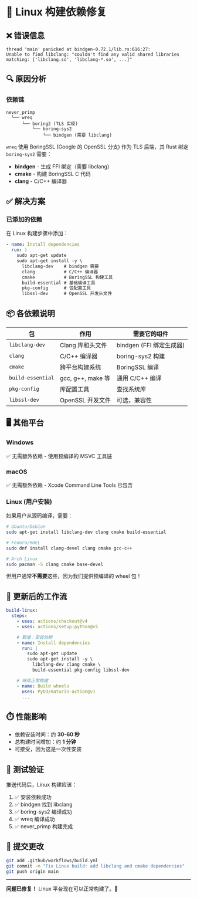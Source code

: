 # 🔧 Linux 构建依赖修复

## ❌ 错误信息

```
thread 'main' panicked at bindgen-0.72.1/lib.rs:616:27:
Unable to find libclang: "couldn't find any valid shared libraries
matching: ['libclang.so', 'libclang-*.so', ...]"
```

## 🔍 原因分析

### 依赖链

```
never_primp
  └── wreq
      └── boring2 (TLS 实现)
          └── boring-sys2
              └── bindgen (需要 libclang)
```

`wreq` 使用 BoringSSL (Google 的 OpenSSL 分支) 作为 TLS 后端，其 Rust 绑定 `boring-sys2` 需要：
- **bindgen** - 生成 FFI 绑定（需要 libclang）
- **cmake** - 构建 BoringSSL C 代码
- **clang** - C/C++ 编译器

## ✅ 解决方案

### 已添加的依赖

在 Linux 构建步骤中添加：

```yaml
- name: Install dependencies
  run: |
    sudo apt-get update
    sudo apt-get install -y \
      libclang-dev    # bindgen 需要
      clang           # C/C++ 编译器
      cmake           # BoringSSL 构建工具
      build-essential # 基础编译工具
      pkg-config      # 包配置工具
      libssl-dev      # OpenSSL 开发头文件
```

## 📦 各依赖说明

| 包 | 作用 | 需要它的组件 |
|----|------|-------------|
| `libclang-dev` | Clang 库和头文件 | bindgen (FFI 绑定生成器) |
| `clang` | C/C++ 编译器 | boring-sys2 构建 |
| `cmake` | 跨平台构建系统 | BoringSSL 编译 |
| `build-essential` | gcc, g++, make 等 | 通用 C/C++ 编译 |
| `pkg-config` | 库配置工具 | 查找系统库 |
| `libssl-dev` | OpenSSL 开发文件 | 可选，兼容性 |

## 🖥️ 其他平台

### Windows
✅ 无需额外依赖 - 使用预编译的 MSVC 工具链

### macOS
✅ 无需额外依赖 - Xcode Command Line Tools 已包含

### Linux (用户安装)
如果用户从源码编译，需要：

```bash
# Ubuntu/Debian
sudo apt-get install libclang-dev clang cmake build-essential

# Fedora/RHEL
sudo dnf install clang-devel clang cmake gcc-c++

# Arch Linux
sudo pacman -S clang cmake base-devel
```

但用户通常**不需要**这些，因为我们提供预编译的 wheel 包！

## 🔄 更新后的工作流

```yaml
build-linux:
  steps:
    - uses: actions/checkout@v4
    - uses: actions/setup-python@v5

    # 新增：安装依赖
    - name: Install dependencies
      run: |
        sudo apt-get update
        sudo apt-get install -y \
          libclang-dev clang cmake \
          build-essential pkg-config libssl-dev

    # 继续正常构建
    - name: Build wheels
      uses: PyO3/maturin-action@v1
      ...
```

## ⏱️ 性能影响

- 依赖安装时间：约 **30-60 秒**
- 总构建时间增加：约 **1 分钟**
- 可接受，因为这是一次性安装

## 🎯 测试验证

推送代码后，Linux 构建应该：

1. ✅ 安装依赖成功
2. ✅ bindgen 找到 libclang
3. ✅ boring-sys2 编译成功
4. ✅ wreq 编译成功
5. ✅ never_primp 构建完成

## 📝 提交更改

```bash
git add .github/workflows/build.yml
git commit -m "Fix Linux build: add libclang and cmake dependencies"
git push origin main
```

---

**问题已修复！** Linux 平台现在可以正常构建了。🎉
